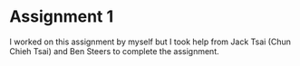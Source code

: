 # Assignment 1

I worked on this assignment by myself but I took help from Jack Tsai (Chun Chieh Tsai) and Ben Steers to complete the assignment.